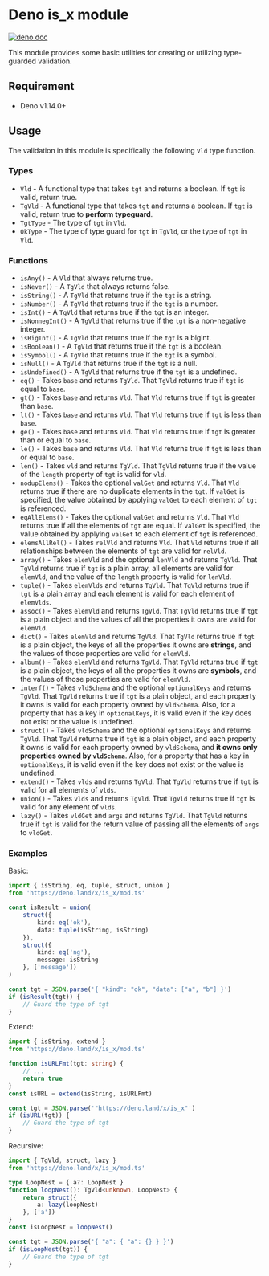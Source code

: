 # Deno is_x module

[![deno doc](https://doc.deno.land/badge.svg)](https://deno.land/x/is_x)

This module provides some basic utilities for creating or utilizing type-guarded validation.

## Requirement

- Deno v1.14.0+

## Usage

The validation in this module is specifically the following `Vld` type function.

### Types

- `Vld` - A functional type that takes `tgt` and returns a boolean. If `tgt` is valid, return true.
- `TgVld` - A functional type that takes `tgt` and returns a boolean. If `tgt` is valid, return true to **perform typeguard**.
- `TgtType` - The type of `tgt` in `Vld`.
- `OkType` - The type of type guard for `tgt` in `TgVld`, or the type of `tgt` in `Vld`.

### Functions

- `isAny()` - A `Vld` that always returns true.
- `isNever()` - A `TgVld` that always returns false.
- `isString()` - A `TgVld` that returns true if the `tgt` is a string.
- `isNumber()` - A `TgVld` that returns true if the `tgt` is a number.
- `isInt()` - A `TgVld` that returns true if the `tgt` is an integer.
- `isNonnegInt()` - A `TgVld` that returns true if the `tgt` is a non-negative integer.
- `isBigInt()` - A `TgVld` that returns true if the `tgt` is a bigint.
- `isBoolean()` - A `TgVld` that returns true if the `tgt` is a boolean.
- `isSymbol()` - A `TgVld` that returns true if the `tgt` is a symbol.
- `isNull()` - A `TgVld` that returns true if the `tgt` is a null.
- `isUndefined()` - A `TgVld` that returns true if the `tgt` is a undefined.
- `eq()` - Takes `base` and returns `TgVld`. That `TgVld` returns true if `tgt` is equal to `base`.
- `gt()` - Takes `base` and returns `Vld`. That `Vld` returns true if `tgt` is greater than `base`.
- `lt()` - Takes `base` and returns `Vld`. That `Vld` returns true if `tgt` is less than `base`.
- `ge()` - Takes `base` and returns `Vld`. That `Vld` returns true if `tgt` is greater than or equal to `base`.
- `le()` - Takes `base` and returns `Vld`. That `Vld` returns true if `tgt` is less than or equal to `base`.
- `len()` - Takes `vld` and returns `TgVld`. That `TgVld` returns true if the value of the `length` property of `tgt` is valid for `vld`.
- `nodupElems()` - Takes the optional `valGet` and returns `Vld`. That `Vld` returns true if there are no duplicate elements in the `tgt`. If `valGet` is specified, the value obtained by applying `valGet` to each element of `tgt` is referenced.
- `eqAllElems()` - Takes the optional `valGet` and returns `Vld`. That `Vld` returns true if all the elements of `tgt` are equal. If `valGet` is specified, the value obtained by applying `valGet` to each element of `tgt` is referenced.
- `elemsAllRel()` - Takes `relVld` and returns `Vld`. That `Vld` returns true if all relationships between the elements of `tgt` are valid for `relVld`.
- `array()` - Takes `elemVld` and the optional `lenVld` and returns `TgVld`. That `TgVld` returns true if `tgt` is a plain array, all elements are valid for `elemVld`, and the value of the `length` property is valid for `lenVld`.
- `tuple()` - Takes `elemVlds` and returns `TgVld`. That `TgVld` returns true if `tgt` is a plain array and each element is valid for each element of `elemVlds`.
- `assoc()` - Takes `elemVld` and returns `TgVld`. That `TgVld` returns true if `tgt` is a plain object and the values of all the properties it owns are valid for `elemVld`.
- `dict()` - Takes `elemVld` and returns `TgVld`. That `TgVld` returns true if `tgt` is a plain object, the keys of all the properties it owns are **strings**, and the values of those properties are valid for `elemVld`.
- `album()` - Takes `elemVld` and returns `TgVld`. That `TgVld` returns true if `tgt` is a plain object, the keys of all the properties it owns are **symbols**, and the values of those properties are valid for `elemVld`.
- `interf()` - Takes `vldSchema` and the optional `optionalKeys` and returns `TgVld`. That `TgVld` returns true if `tgt` is a plain object, and each property it owns is valid for each property owned by `vldSchema`. Also, for a property that has a key in `optionalKeys`, it is valid even if the key does not exist or the value is undefined.
- `struct()` - Takes `vldSchema` and the optional `optionalKeys` and returns `TgVld`. That `TgVld` returns true if `tgt` is a plain object, and each property it owns is valid for each property owned by `vldSchema`, and **it owns only properties owned by `vldSchema`**. Also, for a property that has a key in `optionalKeys`, it is valid even if the key does not exist or the value is undefined.
- `extend()` - Takes `vlds` and returns `TgVld`. That `TgVld` returns true if `tgt` is valid for all elements of `vlds`.
- `union()` - Takes `vlds` and returns `TgVld`. That `TgVld` returns true if `tgt` is valid for any element of `vlds`.
- `lazy()` - Takes `vldGet` and `args` and returns `TgVld`. That `TgVld` returns true if `tgt` is valid for the return value of passing all the elements of `args` to `vldGet`.

### Examples

Basic:

```ts
import { isString, eq, tuple, struct, union }
from 'https://deno.land/x/is_x/mod.ts'

const isResult = union(
    struct({
        kind: eq('ok'),
        data: tuple(isString, isString)
    }),
    struct({
        kind: eq('ng'),
        message: isString
    }, ['message'])
)

const tgt = JSON.parse('{ "kind": "ok", "data": ["a", "b"] }')
if (isResult(tgt)) {
    // Guard the type of tgt
}
```

Extend:

```ts
import { isString, extend }
from 'https://deno.land/x/is_x/mod.ts'

function isURLFmt(tgt: string) {
    // ...
    return true
}
const isURL = extend(isString, isURLFmt)

const tgt = JSON.parse('"https://deno.land/x/is_x"')
if (isURL(tgt)) {
    // Guard the type of tgt
}
```

Recursive:

```ts
import { TgVld, struct, lazy }
from 'https://deno.land/x/is_x/mod.ts'

type LoopNest = { a?: LoopNest }
function loopNest(): TgVld<unknown, LoopNest> {
    return struct({
        a: lazy(loopNest)
    }, ['a'])
}
const isLoopNest = loopNest()

const tgt = JSON.parse('{ "a": { "a": {} } }')
if (isLoopNest(tgt)) {
    // Guard the type of tgt
}
```
